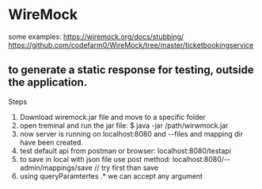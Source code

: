 # WireMock
some examples:
https://wiremock.org/docs/stubbing/
https://github.com/codefarm0/WireMock/tree/master/ticketbookingservice

## to generate a static response for testing, outside the application.
Steps
1. Download wiremock.jar file and move to a specific folder
2. open treminal and run the jar file: $ java -jar /path/wirwmock.jar
3. now server is running on localhost:8080 and --files and mapping dir have been created.
4. test default api from postman or browser: localhost:8080/testapi
5. to save in local with json file use post method: localhost:8080/--admin/mappings/save // try first than save
6. using queryParamtertes .* we can accept any argument
